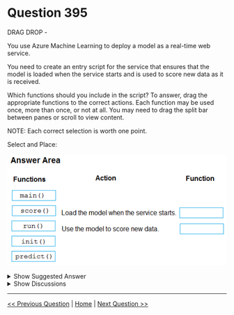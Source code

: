 # Question 395

DRAG DROP -

You use Azure Machine Learning to deploy a model as a real-time web service.

You need to create an entry script for the service that ensures that the model is loaded when the service starts and is used to score new data as it is received.

Which functions should you include in the script? To answer, drag the appropriate functions to the correct actions. Each function may be used once, more than once, or not at all. You may need to drag the split bar between panes or scroll to view content.

NOTE: Each correct selection is worth one point.

Select and Place:

![Question Image](../images/q395_q_0039800001.png)

<details>
  <summary>Show Suggested Answer</summary>

<img src="../images/q395_ans_0_0039800002.png" alt="Answer Image"><br>

<p>Box 1: init()</p>
<p>The entry script has only two required functions, init() and run(data). These functions are used to initialize the service at startup and run the model using request data passed in by a client. The rest of the script handles loading and running the model(s).</p>
<p>Box 2: run()</p>
<p>Reference:</p>
<p>https://docs.microsoft.com/en-us/azure/machine-learning/how-to-deploy-existing-model</p>

</details>

<details>
  <summary>Show Discussions</summary>

<blockquote><p><strong>ljljljlj</strong> <code>(Mon 11 Jul 2022 14:21)</code> - <em>Upvotes: 6</em></p><p>On exam 2021/7/10</p></blockquote>
<blockquote><p><strong>james2033</strong> <code>(Sun 20 Oct 2024 10:26)</code> - <em>Upvotes: 1</em></p><p>init(): Called once at the beginning of the process, so use for any costly or common preparation like loading the model.

run(): Called for each mini batch to perform the scoring.

https://learn.microsoft.com/en-us/training/modules/deploy-model-batch-endpoint/4-deploy-custom-model-batch-endpoint#create-the-scoring-script</p></blockquote>

<blockquote><p><strong>rohanpal636</strong> <code>(Mon 19 Aug 2024 06:54)</code> - <em>Upvotes: 1</em></p><p>Idk keksl</p></blockquote>
<blockquote><p><strong>AjoseO</strong> <code>(Fri 03 Mar 2023 07:57)</code> - <em>Upvotes: 4</em></p><p>On Exam: 03 March 2022</p></blockquote>
<blockquote><p><strong>snsnsnsn</strong> <code>(Sat 03 Sep 2022 07:38)</code> - <em>Upvotes: 2</em></p><p>on 2/9/21</p></blockquote>
<blockquote><p><strong>Moshekwa</strong> <code>(Sat 30 Jul 2022 01:00)</code> - <em>Upvotes: 4</em></p><p>Given answer is correct as per link

https://docs.microsoft.com/en-us/learn/modules/deploy-batch-inference-pipelines-with-azure-machine-learning/2-batch-inference-pipelines</p></blockquote>

<blockquote><p><strong>Orangecm</strong> <code>(Fri 08 Apr 2022 16:57)</code> - <em>Upvotes: 1</em></p><p>Having checked the link provided, it seems init() and predict() are more appropriate ?</p></blockquote>
<blockquote><p><strong>ACSC</strong> <code>(Mon 11 Apr 2022 13:33)</code> - <em>Upvotes: 17</em></p><p>No. Answer is correct. init() and run(). Predict() is not used to score new data.</p></blockquote>

</details>

---

[<< Previous Question](question_394.md) | [Home](../index.md) | [Next Question >>](question_396.md)
